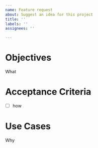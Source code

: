 ```yaml
---
name: Feature request
about: Suggest an idea for this project
title: ''
labels: ''
assignees: ''

---
```


# Objectives

What

# Acceptance Criteria

- [ ] how

# Use Cases

Why
